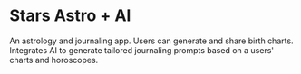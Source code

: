 # Stars Astro + AI

An astrology and journaling app. Users can generate and share birth charts. Integrates AI to generate tailored journaling prompts based on a users' charts and horoscopes.
